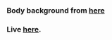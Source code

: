 ### Body background from [here](https://www.svgbackgrounds.com)

### Live [here](https://memories-tp20908.netlify.app/).

